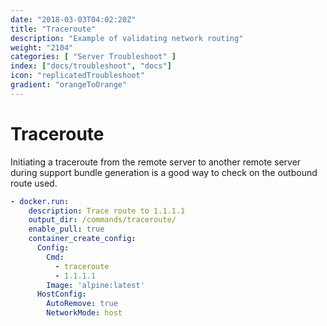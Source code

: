 ```yaml
---
date: "2018-03-03T04:02:20Z"
title: "Traceroute"
description: "Example of validating network routing"
weight: "2104"
categories: [ "Server Troubleshoot" ]
index: ["docs/troubleshoot", "docs"]
icon: "replicatedTroubleshoot"
gradient: "orangeToOrange"
---
```


# Traceroute

Initiating a traceroute from the remote server to another remote server during support bundle generation is a good way to check on the outbound route used.

```yaml
- docker.run:
    description: Trace route to 1.1.1.1
    output_dir: /commands/traceroute/
    enable_pull: true
    container_create_config:
      Config:
        Cmd:
          - traceroute
          - 1.1.1.1
        Image: 'alpine:latest'
      HostConfig:
        AutoRemove: true
        NetworkMode: host
```
